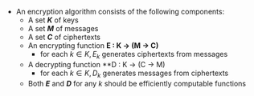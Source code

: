 - An encryption algorithm consists of the following components: 
	- A set ***K*** of keys
	- A set ***M*** of messages
	- A set ***C*** of ciphertexts
	- An encrypting function **E : K -> (M -> C)**
		- for each $k \in K, E_{k}$ generates ciphertexts from messages
	- A decrypting function **D : K -> (C -> M)
		- for each $k \in K, D_{k}$ generates messages from ciphertexts
	- Both ***E*** and ***D*** for any $k$ should be efficiently computable functions